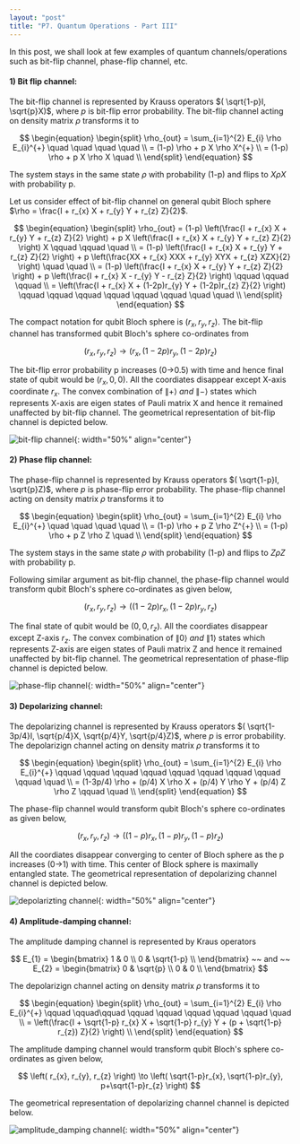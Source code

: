```yaml
---
layout: "post"
title: "P7. Quantum Operations - Part III"
---
```


In this post, we shall look at few examples of quantum channels/operations such as bit-flip channel, phase-flip channel, etc.

#### 1) **Bit flip channel:**
The bit-flip channel is represented by Krauss operators $( \sqrt{1-p}I, \sqrt{p}X)$, where $p$ is bit-flip error probability. The bit-flip channel acting on density matrix $\rho$ transforms it to

$$
\begin{equation}
\begin{split}
\rho_{out} = \sum_{i=1}^{2} E_{i} \rho E_{i}^{+}  \quad  \quad \quad \quad  \\
= (1-p) \rho + p X \rho X^{+}  \\
= (1-p) \rho + p X \rho X \quad  \\
\end{split}
\end{equation}
$$  

The system stays in the same state $\rho$ with probability (1-p) and flips to $X \rho X$ with probability p. 

Let us consider effect of bit-flip channel on general qubit Bloch sphere $\rho = \frac{I + r_{x} X + r_{y} Y + r_{z} Z}{2}$. 

$$
\begin{equation}
\begin{split}
\rho_{out} = (1-p) \left(\frac{I + r_{x} X + r_{y} Y + r_{z} Z}{2} \right) + p X \left(\frac{I + r_{x} X + r_{y} Y + r_{z} Z}{2} \right) X \qquad \qquad \quad  \\
= (1-p) \left(\frac{I + r_{x} X + r_{y} Y + r_{z} Z}{2} \right) + p \left(\frac{XX + r_{x} XXX + r_{y} XYX + r_{z} XZX}{2} \right) \quad \quad  \\
= (1-p) \left(\frac{I + r_{x} X + r_{y} Y + r_{z} Z}{2} \right) + p \left(\frac{I + r_{x} X - r_{y} Y - r_{z} Z}{2} \right) \qquad \qquad \qquad \\
= \left(\frac{I + r_{x} X + (1-2p)r_{y} Y + (1-2p)r_{z} Z}{2} \right) \qquad \qquad \qquad \qquad \qquad \qquad \quad \quad \\
\end{split}
\end{equation}
$$  

The compact notation for qubit Bloch sphere is $(r_{x},r_{y},r_{z})$. The bit-flip channel has transformed qubit Bloch's sphere co-ordinates from 

$$
\left( r_{x}, r_{y}, r_{z} \right) \to \left( r_{x}, (1-2p)r_{y}, (1-2p)r_{z} \right)
$$

The bit-flip error probability p increases (0->0.5) with time and hence final state of qubit would be $(r_{x},0,0)$. All the coordiates disappear except X-axis coordinate $r_{x}$. The convex combination of $\|+\rangle ~ and ~ \|-\rangle$ states which represents X-axis are eigen states of Pauli matrix X and hence it remained unaffected by bit-flip channel. The geometrical representation of bit-flip channel is depicted below. 

![bit-flip channel](/assets/images/quantum_operations_examples/bit_flip_channel.jpg){: width="50%" align="center"}

#### 2) **Phase flip channel:**
The phase-flip channel is represented by Krauss operators $( \sqrt{1-p}I, \sqrt{p}Z)$, where $p$ is phase-flip error probability. The phase-flip channel acting on density matrix $\rho$ transforms it to

$$
\begin{equation}
\begin{split}
\rho_{out} = \sum_{i=1}^{2} E_{i} \rho E_{i}^{+}  \quad  \quad \quad \quad  \\
= (1-p) \rho + p Z \rho Z^{+}  \\
= (1-p) \rho + p Z \rho Z \quad  \\
\end{split}
\end{equation}
$$  

The system stays in the same state $\rho$ with probability (1-p) and flips to $Z \rho Z$ with probability p.

Following similar argument as bit-flip channel, the phase-flip channel would transform qubit Bloch's sphere co-ordinates as given below,

$$
\left( r_{x}, r_{y}, r_{z} \right) \to \left( (1-2p)r_{x}, (1-2p)r_{y}, r_{z} \right)
$$

The final state of qubit would be $(0, 0, r_{z})$. All the coordiates disappear except Z-axis $r_{z}$. The convex combination of $\|0\rangle ~ and ~ \|1\rangle$ states which represents Z-axis are eigen states of Pauli matrix Z and hence it remained unaffected by bit-flip channel. The geometrical representation of phase-flip channel is depicted below.

![phase-flip channel](/assets/images/quantum_operations_examples/phase_flip_channel.jpg){: width="50%" align="center"}

#### 3) **Depolarizing channel:**
The depolarizing channel is represented by Krauss operators $( \sqrt{1-3p/4}I, \sqrt{p/4}X, \sqrt{p/4}Y, \sqrt{p/4}Z)$, where $p$ is error probability. The depolarizign channel acting on density matrix $\rho$ transforms it to

$$
\begin{equation}
\begin{split}
\rho_{out} = \sum_{i=1}^{2} E_{i} \rho E_{i}^{+}  \qquad  \qquad \qquad \qquad \qquad \qquad \qquad \qquad \qquad \quad \\
= (1-3p/4) \rho + (p/4) X \rho X + (p/4) Y \rho Y + (p/4) Z \rho Z  \qquad \quad \\
\end{split}
\end{equation}
$$  

The phase-flip channel would transform qubit Bloch's sphere co-ordinates as given below,

$$
\left( r_{x}, r_{y}, r_{z} \right) \to \left( (1-p)r_{x}, (1-p)r_{y}, (1-p)r_{z} \right)
$$

All the coordiates disappear converging to center of Bloch sphere as the p increases (0->1) with time. This center of Block sphere is maximally entangled state. The geometrical representation of depolarizing channel channel is depicted below.

![depolarizting channel](/assets/images/quantum_operations_examples/depolarizing_channel.jpg){: width="50%" align="center"}

#### 4) **Amplitude-damping channel:**
The amplitude damping channel is represented by Kraus operators

$$
E_{1} = 
\begin{bmatrix}
    1       & 0 \\
    0       & \sqrt{1-p} \\
\end{bmatrix}
~~ and ~~ E_{2} = 
\begin{bmatrix}
    0       & \sqrt{p} \\
    0       & 0 \\
\end{bmatrix}
$$

The depolarizign channel acting on density matrix $\rho$ transforms it to

$$
\begin{equation}
\begin{split}
\rho_{out} = \sum_{i=1}^{2} E_{i} \rho E_{i}^{+}  \qquad  \qquad\qquad \qquad \qquad \qquad \qquad \qquad \quad \\
= \left(\frac{I + \sqrt{1-p} r_{x} X + \sqrt{1-p} r_{y} Y + (p + \sqrt{1-p} r_{z}) Z}{2} \right)  \\
\end{split}
\end{equation}
$$ 

The amplitude damping channel would transform qubit Bloch's sphere co-ordinates as given below,

$$
\left( r_{x}, r_{y}, r_{z} \right) \to \left( \sqrt{1-p}r_{x}, \sqrt{1-p}r_{y}, p+\sqrt{1-p}r_{z} \right)
$$

The geometrical representation of depolarizing channel channel is depicted below.

![amplitude_damping channel](/assets/images/quantum_operations_examples/amplitude_damping_channel.jpg){: width="50%" align="center"} 
